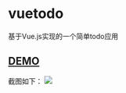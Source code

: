 # vuetodo
基于Vue.js实现的一个简单todo应用

## [DEMO](http://7u2ka3.com1.z0.glb.clouddn.com/demo/vuetodo/index.html)

截图如下：
![](http://7u2ka3.com1.z0.glb.clouddn.com/demo/vuetodo/todo.jpg)
